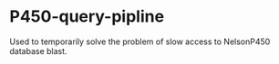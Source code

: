 # P450-query-pipline
Used to temporarily solve the problem of slow access to NelsonP450 database blast.
